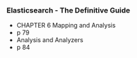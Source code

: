 
### Elasticsearch - The Definitive Guide

- CHAPTER 6 Mapping and Analysis
- p 79
- Analysis and Analyzers
- p 84
